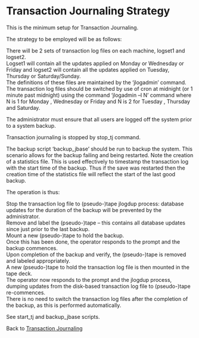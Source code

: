 # Transaction Journaling Strategy  

<PageHeader />

This is the minimum setup for Transaction Journaling.  

The strategy to be employed will be as follows:

There will be 2 sets of transaction log files on each machine, logset1 and logset2.  
Logset1 will contain all the updates applied on Monday or Wednesday or Friday and logset2 will contain all the updates applied on Tuesday, Thursday or Saturday/Sunday.  
The definitions of these files are maintained by the ‘jlogadmin’ command. The transaction log files should be switched by use of cron at midnight (or 1 minute past midnight) using the command ‘jlogadmin –l N’ command where N is 1 for Monday , Wednesday or Friday and N is 2 for Tuesday , Thursday and Saturday.  

The administrator must ensure that all users are logged off the system prior to a system backup.  

Transaction journaling is stopped by stop_tj command.  

The backup script ‘backup_jbase’ should be run to backup the system. This scenario allows for the backup failing and being restarted. Note the creation of a statistics file. This is used effectively to timestamp the transaction log with the start time of the backup. Thus if the save was restarted then the creation time of the statistics file will reflect the start of the last good backup.  

The operation is thus:  

Stop the transaction log file to (pseudo-)tape jlogdup process: database updates for the duration of the backup will be prevented by the administrator.  
Remove and label the (pseudo-)tape – this contains all database updates since just prior to the last backup.  
Mount a new (pseudo-)tape to hold the backup.  
Once this has been done, the operator responds to the prompt and the backup commences.  
Upon completion of the backup and verify, the (pseudo-)tape is removed and labeled appropriately.  
A new (pseudo-)tape to hold the transaction log file is then mounted in the tape deck.  
The operator now responds to the prompt and the jlogdup process, dumping updates from the disk-based transaction log file to (pseudo-)tape re-commences.  
There is no need to switch the transaction log files after the completion of the backup, as this is performed automatically.  

See start_tj and backup_jbase scripts.

Back to [Transaction Journaling](./../README.md)

<PageFooter />
